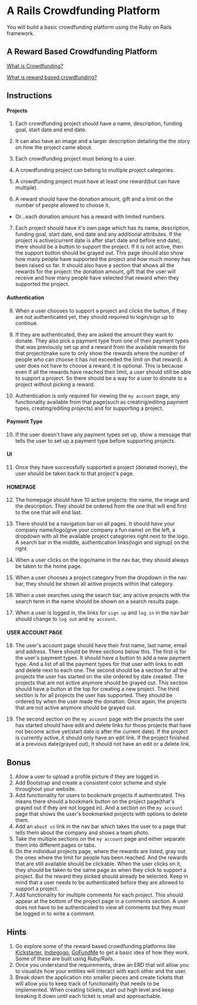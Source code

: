 # A Rails Crowdfunding Platform

You will build a basic crowdfunding platform using the Ruby on Rails framework.

## A Reward Based Crowdfunding Platform

[What is Crowdfunding?](https://en.wikipedia.org/wiki/Crowdfunding)

[What is reward based crowdfunding?](https://www.nerdwallet.com/blog/small-business/reward-crowdfunding/)

## Instructions

#### Projects
1. Each crowdfunding project should have a name, description, funding goal, start date and end date.
2. It can also have an image and a larger description detailing the the story on how the project came about.
3. Each crowdfunding project must belong to a user.
4. A crowdfunding project can belong to multiple project categories.
5. A crowdfunding project must have at least one reward(but can have multiple).

6. A reward should have the donation amount, gift and a limit on the number of people allowed to choose it.
  - Or...each donation amount has a reward with limited numbers.

7. Each project should have it's own page which has its name, description, funding goal, start date, end date and any additional attributes. If the project is active(current date is after start date and before end date), there should be a button to support the project. If it is not active, then the support button should be grayed out. This page should also show how many people have supported the project and how much money has been raised so far. It should also have a section that shows all the rewards for the project: the donation amount, gift that the user will receive and how many people have selected that reward when they supported the project.

#### Authentication
8. When a user chooses to support a project and clicks the button, if they are not authenticated yet, they should required to login/sign up to continue.

9. If they are authenticated, they are asked the amount they want to donate. They also pick a payment type from one of their payment types that was previously set up and a reward from the available rewards for that project(make sure to only show the rewards where the number of people who can choose it has not exceeded the limit on that reward). A user does not have to choose a reward, it is optional. This is because even if all the rewards have reached their limit, a user should still be able to support a project. So there should be a way for a user to donate to a project without picking a reward.

20. Authentication is only required for viewing the `my account` page, any functionality available from that page(such as creating/editing payment types, creating/editing projects) and for supporting a project.

#### Payment Type
10. If the user doesn't have any payment types set up, show a message that tells the user to set up a payment type before supporting projects.


#### UI

11. Once they have successfully supported a project (donated money), the user should be taken back to that project's page.

#### HOMEPAGE

12. The homepage should have 10 active projects: the name, the image and the description. They should be ordered from the one that will end first to the one that will end last.

13. There should be a navigation bar on all pages. It should have your company name/logo(give your company a fun name) on the left, a dropdown with all the available project categories right next to the logo. A search bar in the middle, authentication links(login and signup) on the right.

14. When a user clicks on the logo/name in the nav bar, they should always be taken to the home page.

15. When a user chooses a project category from the dropdown in the nav bar, they should be shown all active projects within that category.

16. When a user searches using the search bar, any active projects with the search term in the name should be shown on a search results page.

17. When a user is logged in, the links for `sign up` and `log in` in the nav bar should change to `log out` and `my account`.

#### USER ACCOUNT PAGE

18. The user's account page should have their first name, last name, email and address. There should be three sections below this. The first is for the user's payment types. It should have a button to add a new payment type. And a list of all the payment types for that user with links to edit and delete next to each one. The second should be a section for all the projects the user has started on the site ordered by date created. The projects that are not active anymore should be grayed out. This section should have a button at the top for creating a new project. The third section is for all projects the user has supported. They should be ordered by when the user made the donation. Once again, the projects that are not active anymore should be grayed out.

19. The second section on the `my account` page with the projects the user has started should have edit and delete links for those projects that have not become active yet(start date is after the current date). If the project is currently active, it should only have an edit link. If the project finished at a previous date(grayed out), it should not have an edit or a delete link.







## Bonus

1. Allow a user to upload a profile picture if they are logged in.
2. Add Bootstrap and create a consistent color scheme and style throughout your website.
3. Add functionality for users to bookmark projects if authenticated. This means there should a bookmark button on the project page(that's grayed out if they are not logged in). And a section on the `my account` page that shows the user's bookmarked projects with options to delete them.
4. Add an `about us` link in the nav bar which takes the user to a page that tells them about the company and shows a team photo.
5. Take the multiple sections on the `my account` page and either separate them into different pages or tabs.
6. On the individual projects page, where the rewards are listed, gray out the ones where the limit for people has been reached. And the rewards that are still available should be clickable. When the user clicks on it, they should be taken to the same page as when they click to support a project. But the reward they picked should already be selected. Keep in mind that a user needs to be authenticated before they are allowed to support a project.
7. Add functionality for multiple comments for each project. This should appear at the bottom of the project page in a comments section. A user does not have to be authenticated to view all comments but they must be logged in to write a comment.

## Hints

1. Go explore some of the reward based crowdfunding platforms like [Kickstarter](https://www.kickstarter.com/), [Indiegogo](https://www.indiegogo.com/en), [GoFundMe](https://www.gofundme.com/) to get a basic idea of how they work. Some of these are built using Ruby/Rails.
2. Once you understand the requirements, draw an ERD that will allow you to visualize how your entities will interact with each other and the user.
3. Break down the application into smaller pieces and create tickets that will allow you to keep track of functionality that needs to be implemented. When creating tickets, start out high level and keep breaking it down until each ticket is small and approachable.
